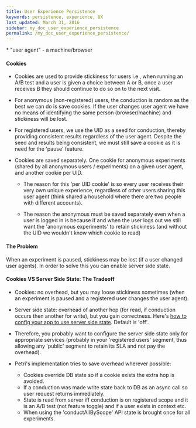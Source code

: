 ```yaml
---
title: User Experience Persistence
keywords: persistence, experience, UX
last_updated: March 31, 2016
sidebar: my_doc_user_experience_persistence
permalink: /my_doc_user_experience_persistence/
---
```


\* "user agent" - a machine/browser

#### Cookies
  - Cookies are used to provide stickiness for users
i.e , when running an A/B test and a user is given a choice between A or B, once a user receives B they should continue to do so on to the next visit.

  - For anonymous (non-registered) users, the conduction is random as the best we can do is save cookies.
If the user changes user agent we have no means of identifying the same person (browser/machine) and stickiness will be lost.

  - For registered users, we use the UID as a seed for conduction, thereby providing consistent results regardless of the user agent.
Despite the seed and results being consistent, we must still save a cookie as it is need for the 'pause' feature.

  - Cookies are saved separately.
One cookie for anonymous experiments (shared by all anonymous users / experiments) on a given user agent, and another cookie per UID. 
    - The reason for this 'per UID cookie' is so every user receives their very own unique experience, regardless of other users sharing this user agent (think shared a household where there are two people with different accounts).

    - The reason the anonymous must be saved separately even when a user is logged in is because if and when the user logs out we still want the 'anonymous experiments' to retain stickiness (and without the UID we wouldn't know which cookie to read)


#### The Problem
When an experiment is paused, stickiness may be lost (if a user changed user agents).
In order to solve this you can enable server side state.

#### Cookies VS Server Side State: The Tradeoff
  - Cookies: no overhead, but you may loose stickiness sometimes (when an experiment is paused and a registered user changes the user agent).
  - Server side state: overhead of another hop (for read, if conduction occurs then another for write), but you gain correctness. Here's [how to config your app to use server side state]({{site.data.urls.integrating_petri_into_your_app.url}}). Default is 'off'.

  - Therefore, you probably want to configure the server side state only for appropriate services (probably in your 'registered users' segment, thus allowing any 'public' segment to retain its SLA and not pay the overhead).


  - Petri's implementation tries to save overhead wherever possible:
    - Cookies override DB state so if a cookie exists the extra hop is avoided.
    - If a conduction was made write state back to DB as an async call so user request returns immediately.
    - State is read from server iff conduction is on registered scope and it is an A/B test (not feature toggle) and if a user exists in context etc.
    - When using the 'conductAllByScope' API state is brought once for all experiments.